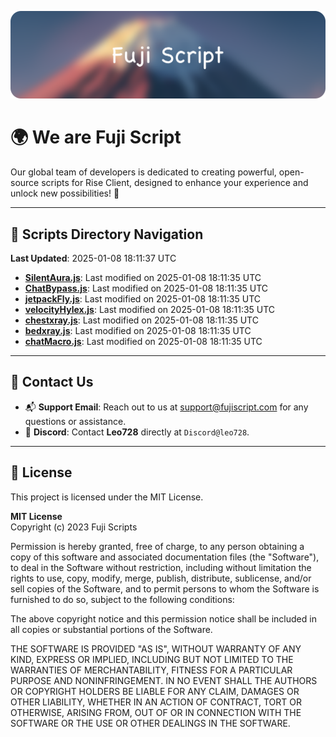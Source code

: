 ![Banner](.github/b.webp)

# 🌍 **We are Fuji Script**

Our global team of developers is dedicated to creating powerful, open-source scripts for Rise Client, designed to enhance your experience and unlock new possibilities! 🌟

---
<!-- SCRIPTS_NAVIGATION_START -->
## 📂 **Scripts Directory Navigation**

**Last Updated**: 2025-01-08 18:11:37 UTC

- **[SilentAura.js](scripts/SilentAura.js)**: Last modified on 2025-01-08 18:11:35 UTC
- **[ChatBypass.js](scripts/ChatBypass.js)**: Last modified on 2025-01-08 18:11:35 UTC
- **[jetpackFly.js](scripts/jetpackFly.js)**: Last modified on 2025-01-08 18:11:35 UTC
- **[velocityHylex.js](scripts/velocityHylex.js)**: Last modified on 2025-01-08 18:11:35 UTC
- **[chestxray.js](scripts/chestxray.js)**: Last modified on 2025-01-08 18:11:35 UTC
- **[bedxray.js](scripts/bedxray.js)**: Last modified on 2025-01-08 18:11:35 UTC
- **[chatMacro.js](scripts/chatMacro.js)**: Last modified on 2025-01-08 18:11:35 UTC

<!-- SCRIPTS_NAVIGATION_END -->

---

## 💬 **Contact Us**  
- 📬 **Support Email**: Reach out to us at [support@fujiscript.com](mailto:support@fujiscript.com) for any questions or assistance.  
- 💬 **Discord**: Contact **Leo728** directly at `Discord@leo728`.

---

## 📜 **License**

This project is licensed under the MIT License.  

**MIT License**  
Copyright (c) 2023 Fuji Scripts  

Permission is hereby granted, free of charge, to any person obtaining a copy of this software and associated documentation files (the "Software"), to deal in the Software without restriction, including without limitation the rights to use, copy, modify, merge, publish, distribute, sublicense, and/or sell copies of the Software, and to permit persons to whom the Software is furnished to do so, subject to the following conditions:  

The above copyright notice and this permission notice shall be included in all copies or substantial portions of the Software.  

THE SOFTWARE IS PROVIDED "AS IS", WITHOUT WARRANTY OF ANY KIND, EXPRESS OR IMPLIED, INCLUDING BUT NOT LIMITED TO THE WARRANTIES OF MERCHANTABILITY, FITNESS FOR A PARTICULAR PURPOSE AND NONINFRINGEMENT. IN NO EVENT SHALL THE AUTHORS OR COPYRIGHT HOLDERS BE LIABLE FOR ANY CLAIM, DAMAGES OR OTHER LIABILITY, WHETHER IN AN ACTION OF CONTRACT, TORT OR OTHERWISE, ARISING FROM, OUT OF OR IN CONNECTION WITH THE SOFTWARE OR THE USE OR OTHER DEALINGS IN THE SOFTWARE.  
